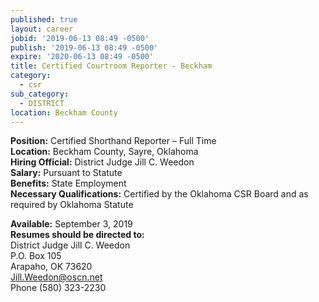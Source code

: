 ```yaml
---
published: true
layout: career
jobid: '2019-06-13 08:49 -0500'
publish: '2019-06-13 08:49 -0500'
expire: '2020-06-13 08:49 -0500'
title: Certified Courtroom Reporter - Beckham
category:
  - csr
sub_category:
  - DISTRICT
location: Beckham County
---
```

**Position:** Certified Shorthand Reporter – Full Time  
**Location:** Beckham County, Sayre, Oklahoma  
**Hiring Official:** District Judge Jill C. Weedon  
**Salary:** Pursuant to Statute  
**Benefits:** State Employment  
**Necessary Qualifications:** Certified by the Oklahoma CSR Board and as required by Oklahoma Statute

**Available:** September 3, 2019  
**Resumes should be directed to:**  
District Judge Jill C. Weedon  
P.O. Box 105   
Arapaho, OK 73620  
[Jill.Weedon@oscn.net](mailto:Jill.Weedon@oscn.net)  
Phone (580) 323-2230  

